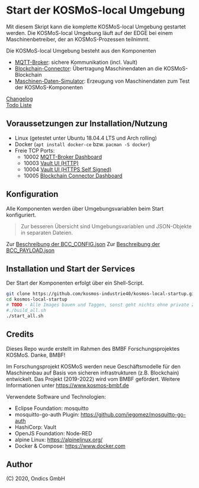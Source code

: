 # Start der KOSMoS-local Umgebung

Mit diesem Skript kann die komplette KOSMoS-local Umgebung gestartet werden. Die KOSMoS-local Umgebung läuft auf der EDGE bei einem Maschinenbetreiber, der an KOSMoS-Prozessen teilnimmt.

Die KOSMoS-local Umgebung besteht aus den Komponenten

* [MQTT-Broker](https://github.com/kosmos-industrie40/kosmos-local-mqtt-broker): sichere Kommunikation (incl. Vault)
* [Blockchain-Connector](https://github.com/kosmos-industrie40/kosmos-local-blockchain-connector): Übertragung Maschinendaten an die KOSMoS-Blockchain
* [Maschinen-Daten-Simulator](https://github.com/kosmos-industrie40/kosmos-local-machine-simulator): Erzeugung von Maschinendaten zum Test der KOSMoS-Komponenten


[Changelog](./doc/CHANGELOG.md)  
[Todo Liste](./doc/TODO.md)  
  

## Voraussetzungen zur Installation/Nutzung

* Linux (getestet unter Ubuntu 18.04.4 LTS und Arch rolling)
* Docker (`apt install docker-ce` bzw. `pacman -S docker`)
* Freie TCP Ports: 
    * 10002 [MQTT-Broker Dashboard](http://localhost:10002/ui)
    * 10003 [Vault UI (HTTP)](http://localhost:10003/ui)
    * 10004 [Vault UI (HTTPS Self Signed)](https://localhost:10004)
    * 10005 [Blockchain Connector Dashboard](http://localhost:10005/ui)


## Konfiguration
  
Alle Komponenten werden über Umgebungsvariablen beim Start konfiguriert.

> Zur besseren Übersicht sind Umgebungsvariablen und JSON-Objekte in separaten Dateien.

Zur [Beschreibung der BCC_CONFIG.json](https://github.com/kosmos-industrie40/kosmos-local-blockchain-connector/blob/master/docs/BCC_CONFIG.MD)
Zur [Beschreibung der BCC_PAYLOAD.json](https://github.com/kosmos-industrie40/kosmos-local-blockchain-connector/blob/master/docs/BCC_PAYLOAD.MD)

## Installation und Start der Services

Der Start der Komponenten erfolgt über ein Shell-Script.

```bash
git clone https://github.com/kosmos-industrie40/kosmos-local-startup.git
cd kosmos-local-startup
# TODO - Alle Images bauen und Taggen, sonst geht nichts ohne private Zugangsdaten!
#./build_all.sh
./start_all.sh
``` 

## Credits

Dieses Repo wurde erstellt im Rahmen des BMBF Forschungsprojektes KOSMoS. Danke, BMBF!

Im Forschungsprojekt KOSMoS werden neue Geschäftsmodelle für den Maschinenbau auf Basis von sicheren infrastrukturen (z.B. Blockchain) entwickelt. Das Projekt (2019-2022) wird vom BMBF gefördert. Weitere Informationen unter https://www.kosmos-bmbf.de

Verwendete Software und Technologien:

* Eclipse Foundation: mosquitto
* mosquitto-go-auth Plugin: https://github.com/iegomez/mosquitto-go-auth
* HashiCorp: Vault
* OpenJS Foundation: Node-RED
* alpine Linux: https://alpinelinux.org/
* Docker & Compose: https://www.docker.com

## Author

(C) 2020, Ondics GmbH
